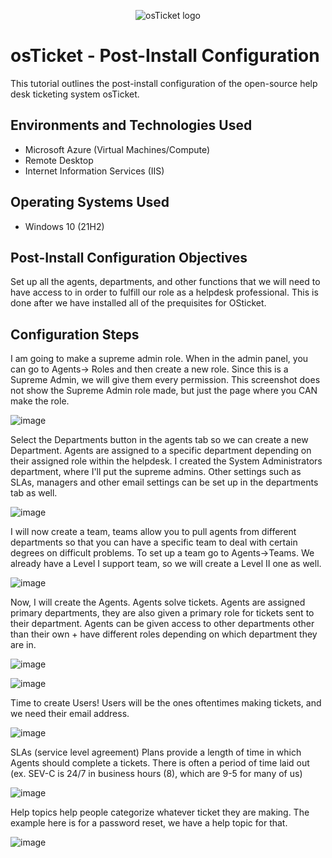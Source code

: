 <p align="center">
<img src="https://i.imgur.com/Clzj7Xs.png" alt="osTicket logo"/>
</p>

<h1>osTicket - Post-Install Configuration</h1>
This tutorial outlines the post-install configuration of the open-source help desk ticketing system osTicket.<br />




<h2>Environments and Technologies Used</h2>

- Microsoft Azure (Virtual Machines/Compute)
- Remote Desktop
- Internet Information Services (IIS)

<h2>Operating Systems Used </h2>

- Windows 10</b> (21H2)

<h2>Post-Install Configuration Objectives</h2>

Set up all the agents, departments, and other functions that we will need to have access to in order to fulfill our role as a helpdesk professional. This is done after we have installed all of the prequisites for OSticket.




<h2>Configuration Steps</h2>

I am going to make a supreme admin role. When in the admin panel, you can go to Agents-> Roles and then create a new role. Since this is a Supreme Admin, we will give them every permission. This screenshot does not show the Supreme Admin role made, but just the page where you CAN make the role. 

![image](https://github.com/MatthewTulloch/post-install-config/assets/165750459/8133519f-7c15-4702-b7b5-2f6c938a01d7)

Select the Departments button in the agents tab so we can create a new Department. Agents are assigned to a specific department depending on their assigned role within the helpdesk. I created the System Administrators department, where I'll put the supreme admins. Other settings such as SLAs, managers and other email settings can be set up in the departments tab as well. 


![image](https://github.com/MatthewTulloch/post-install-config/assets/165750459/db600e2c-1c4b-49b8-a607-7f57d26e1a0d)



I will now create a team, teams allow you to pull agents from different departments so that you can have a specific team to deal with certain degrees on difficult problems. To set up a team go to Agents->Teams. We already have a Level I support team, so we will create a Level II one as well.


![image](https://github.com/MatthewTulloch/post-install-config/assets/165750459/8b57bf91-a4dd-4709-b73d-1ce5c73657d9)



Now, I will create the Agents. Agents solve tickets. Agents are assigned primary departments, they are also given a primary role for tickets sent to their department. Agents can be given access to other departments other than their own + have different roles depending on which department they are in.

![image](https://github.com/MatthewTulloch/post-install-config/assets/165750459/dee40be1-3bb0-4981-b575-ec64e0acbb21)

![image](https://github.com/MatthewTulloch/post-install-config/assets/165750459/62dc9603-f4e9-4985-adc0-a92ddf0e822a)

Time to create Users! Users will be the ones oftentimes making tickets, and we need their email address.

![image](https://github.com/MatthewTulloch/post-install-config/assets/165750459/8af9fc1f-680e-474d-bf46-bd213b3b4974)

SLAs (service level agreement) Plans provide a length of time in which Agents should complete a tickets. There is often a period of time laid out (ex. SEV-C is 24/7 in business hours (8), which are 9-5 for many of us)

![image](https://github.com/MatthewTulloch/post-install-config/assets/165750459/06e6c3e0-2aab-4135-982b-e110dea167de)

Help topics help people categorize whatever ticket they are making. The example here is for a password reset, we have a help topic for that.

![image](https://github.com/MatthewTulloch/post-install-config/assets/165750459/e680365c-38c2-49f8-a445-51ec99a468e8)



